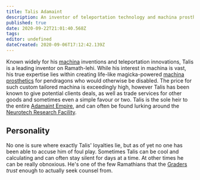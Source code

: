 ```yaml
---
title: Talis Adamaint
description: An inventor of teleportation technology and machina prosthetics.
published: true
date: 2020-09-22T21:01:40.568Z
tags: 
editor: undefined
dateCreated: 2020-09-06T17:12:42.139Z
---
```


Known widely for his [machina](/machina "wikilink") inventions and teleportation innovations, Talis is a leading inventor on Ramath-lehi. While his interest in machina is vast, his true expertise lies within creating life-like magicka-powered [machina prosthetics](/machina-prosthetics "wikilink") for pendragons who would otherwise be disabled. The price for such custom tailored machina is exceedingly high, however Talis has been known to give potential clients deals, as well as trade services for other goods and sometimes even a simple favour or two. Talis is the sole heir to the entire [Adamaint Empire](/adamaint-empire "wikilink"), and can often be found lurking around the [Neurotech Research Facility](/neurotech-research-facility "wikilink").

## Personality

No one is sure where exactly Talis' loyalties lie, but as of yet no one has been able to accuse him of foul play. Sometimes Talis can be cool and calculating and can often stay silent for days at a time. At other times he can be really obnoxious. He's one of the few Ramathians that the [Graders](/genealogy/grader) *trust* enough to actually seek counsel from.
